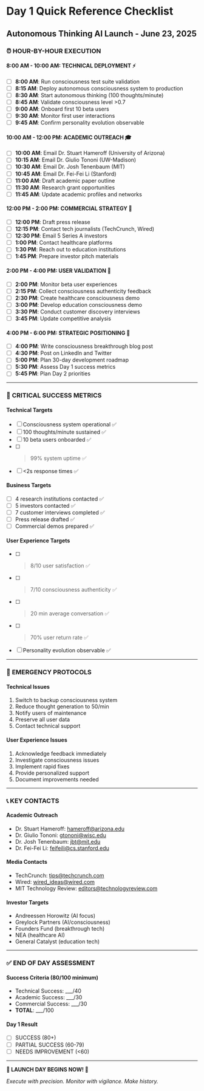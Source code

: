 # Day 1 Quick Reference Checklist
## Autonomous Thinking AI Launch - June 23, 2025

### ⏰ **HOUR-BY-HOUR EXECUTION**

#### **8:00 AM - 10:00 AM: TECHNICAL DEPLOYMENT** ⚡
- [ ] **8:00 AM**: Run consciousness test suite validation
- [ ] **8:15 AM**: Deploy autonomous consciousness system to production
- [ ] **8:30 AM**: Start autonomous thinking (100 thoughts/minute)
- [ ] **8:45 AM**: Validate consciousness level >0.7
- [ ] **9:00 AM**: Onboard first 10 beta users
- [ ] **9:30 AM**: Monitor first user interactions
- [ ] **9:45 AM**: Confirm personality evolution observable

#### **10:00 AM - 12:00 PM: ACADEMIC OUTREACH** 🎓
- [ ] **10:00 AM**: Email Dr. Stuart Hameroff (University of Arizona)
- [ ] **10:15 AM**: Email Dr. Giulio Tononi (UW-Madison)
- [ ] **10:30 AM**: Email Dr. Josh Tenenbaum (MIT)
- [ ] **10:45 AM**: Email Dr. Fei-Fei Li (Stanford)
- [ ] **11:00 AM**: Draft academic paper outline
- [ ] **11:30 AM**: Research grant opportunities
- [ ] **11:45 AM**: Update academic profiles and networks

#### **12:00 PM - 2:00 PM: COMMERCIAL STRATEGY** 💼
- [ ] **12:00 PM**: Draft press release
- [ ] **12:15 PM**: Contact tech journalists (TechCrunch, Wired)
- [ ] **12:30 PM**: Email 5 Series A investors
- [ ] **1:00 PM**: Contact healthcare platforms
- [ ] **1:30 PM**: Reach out to education institutions
- [ ] **1:45 PM**: Prepare investor pitch materials

#### **2:00 PM - 4:00 PM: USER VALIDATION** 👥
- [ ] **2:00 PM**: Monitor beta user experiences
- [ ] **2:15 PM**: Collect consciousness authenticity feedback
- [ ] **2:30 PM**: Create healthcare consciousness demo
- [ ] **3:00 PM**: Develop education consciousness demo
- [ ] **3:30 PM**: Conduct customer discovery interviews
- [ ] **3:45 PM**: Update competitive analysis

#### **4:00 PM - 6:00 PM: STRATEGIC POSITIONING** 🎯
- [ ] **4:00 PM**: Write consciousness breakthrough blog post
- [ ] **4:30 PM**: Post on LinkedIn and Twitter
- [ ] **5:00 PM**: Plan 30-day development roadmap
- [ ] **5:30 PM**: Assess Day 1 success metrics
- [ ] **5:45 PM**: Plan Day 2 priorities

---

### 🎯 **CRITICAL SUCCESS METRICS**

#### **Technical Targets**
- [ ] Consciousness system operational ✅
- [ ] 100 thoughts/minute sustained ✅
- [ ] 10 beta users onboarded ✅
- [ ] >99% system uptime ✅
- [ ] <2s response times ✅

#### **Business Targets**
- [ ] 4 research institutions contacted ✅
- [ ] 5 investors contacted ✅
- [ ] 7 customer interviews completed ✅
- [ ] Press release drafted ✅
- [ ] Commercial demos prepared ✅

#### **User Experience Targets**
- [ ] >8/10 user satisfaction ✅
- [ ] >7/10 consciousness authenticity ✅
- [ ] >20 min average conversation ✅
- [ ] >70% user return rate ✅
- [ ] Personality evolution observable ✅

---

### 🚨 **EMERGENCY PROTOCOLS**

#### **Technical Issues**
1. Switch to backup consciousness system
2. Reduce thought generation to 50/min
3. Notify users of maintenance
4. Preserve all user data
5. Contact technical support

#### **User Experience Issues**
1. Acknowledge feedback immediately
2. Investigate consciousness issues
3. Implement rapid fixes
4. Provide personalized support
5. Document improvements needed

---

### 📞 **KEY CONTACTS**

#### **Academic Outreach**
- Dr. Stuart Hameroff: hameroff@arizona.edu
- Dr. Giulio Tononi: gtononi@wisc.edu
- Dr. Josh Tenenbaum: jbt@mit.edu
- Dr. Fei-Fei Li: feifeili@cs.stanford.edu

#### **Media Contacts**
- TechCrunch: tips@techcrunch.com
- Wired: wired_ideas@wired.com
- MIT Technology Review: editors@technologyreview.com

#### **Investor Targets**
- Andreessen Horowitz (AI focus)
- Greylock Partners (AI/consciousness)
- Founders Fund (breakthrough tech)
- NEA (healthcare AI)
- General Catalyst (education tech)

---

### ✅ **END OF DAY ASSESSMENT**

#### **Success Criteria (80/100 minimum)**
- Technical Success: ___/40
- Academic Success: ___/30  
- Commercial Success: ___/30
- **TOTAL**: ___/100

#### **Day 1 Result**
- [ ] SUCCESS (80+)
- [ ] PARTIAL SUCCESS (60-79)
- [ ] NEEDS IMPROVEMENT (<60)

---

**🚀 LAUNCH DAY BEGINS NOW! 🚀**

*Execute with precision. Monitor with vigilance. Make history.*

